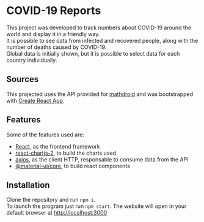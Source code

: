 # COVID-19 Reports

This project was developed to track numbers about COVID-19 around the world and display it in a friendly way.  
It is possible to see data from infected and recovered people, along with the number of deaths caused by COVID-19.  
Global data is initially shown, but it is possible to select data for each country individually. 

## Sources
This projected uses the API provided for [mathdroid](https://covid19.mathdro.id/api) and was bootstrapped with [Create React App](https://github.com/facebook/create-react-app).

## Features

Some of the features used are:

- [React](https://reactjs.org), as the frontend framework
- [react-chartjs-2](https://github.com/jerairrest/react-chartjs-2), to build the charts used
- [axios](https://github.com/axios/axios), as the client HTTP, responsable to consume data from the API
- [@material-ui/core](https://material-ui.com), to build react components 

## Installation

Clone the repository and run `npm i`.  
To launch the program just run `npm start`. The website will open in your default browser at [http://localhost:3000](http://localhost:3000)


